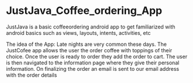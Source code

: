 # JustJava_Coffee_ordering_App

JustJava  is a basic coffeeordering  android app to get familiarized with android basics such as views, layouts, intents, activities, etc

The idea of the App:
Late nights are very common these days. The JustCofee app allows the user the order coffee with toppings of their choice. Once the user is ready to order they add the order to cart. The user is then navigated to the information page where they give their personal information. 
On finalizing the order an email is sent to our email address with the order details 
